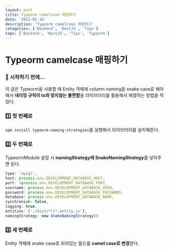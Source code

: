 ```yaml
---
layout: post
title: Typeorm camelcase 매핑하기
date: '2022-02-16'
description: 'Typeorm camelcase 매핑하기'
categories: ['Backend', 'NestJS', 'Tips']
tags: ['Backend', 'NestJS', 'Tips', 'Typeorm']
---
```

# Typeorm camelcase 매핑하기

### 🎊 시작하기 전에...

이 글은 Typeorm을 사용할 때 Entity 객체에 column naming을 snake case로 해야해서 **네이밍 규칙이 ts와 맞지않는 불편함**을 라이브러리를 활용해서 해결하는 방법을 적었다.

### 1️⃣ 첫 번째로

`npm install typeorm-naming-strategies`를 실행해서 라이브러리를 설치해준다.

### 2️⃣ 두 번째로

TypeormModule 설정 시 **namingStrategy에 SnakeNamingStrategy**를 넣어주면 된다.

```typescript
type: 'mysql',
host: process.env.DEVELOPMENT_DATABASE_HOST,
port: +process.env.DEVELOPMENT_DATABASE_PORT,
username: process.env.DEVELOPMENT_DATABASE_USER,
password: process.env.DEVELOPMENT_DATABASE_PASSWORD,
database: process.env.DEVELOPMENT_DATABASE_NAME,
synchronize: false,
logging: true,
entities: ['./dist/**/*.entity.js'],
namingStrategy: new SnakeNamingStrategy()
```

### 3️⃣ 세 번째로

Entity 객체에 snake case로 되어있는 필드를 **camel case로 변경**한다.